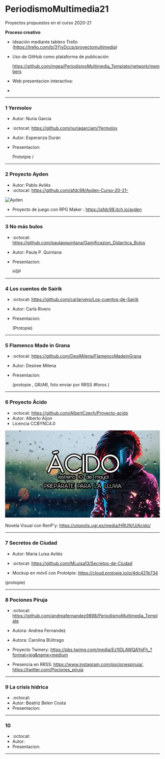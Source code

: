 # PeriodismoMultimedia21

Proyectos propuestos en el curso 2020-21 



**Proceso creativo**

- Ideación mediante tablero Trello (https://trello.com/b/3YjvDccp/proyectomultimedia) 

- Uso de GitHub como plataforma de publicación

  https://github.com/mgea/PeriodismoMultimedia_Template/network/members

- Web presentacion interactiva:
- 


----


### 1  Yermolov
* Autor: Nuria García
* :octocat: https://github.com/nuriagarciam/Yermolov
* Autor: Esperanza Durán 
* Presentacion: 

  Prototpie / 
  

---

### 2  Proyecto Ayden

* Autor: Pablo Avilés
* :octocat: https://github.com/afdc98/Ayden-Curso-20-21-

![Ayden](https://user-images.githubusercontent.com/20681504/115731998-e2728300-a387-11eb-9a78-6af3184c8de9.png) 

* Proyecto de juego con RPG Maker : https://afdc98.itch.io/ayden



---


### 3  No más bulos

* :octocat: https://github.com/paulapquintana/Gamificazion_Didactica_Bulos
* Autor: Paula P. Quintana
* Presentacion: 

  H5P

---



### 4  Los cuentos de Sairik 
* :octocat: https://github.com/carlarvero/Los-cuentos-de-Sairik
* Autor: Carla Rivero 
* Presentacion: 

   (Protopie)

---

### 5  Flamenco Made in Grana
* :octocat: https://github.com/DesiMilena/FlamencoMadeinGrana
* Autor: Desiree Milena
* Presentacion: 

  (protopie , QR/AR, foto enviar por RRSS #foros ) 

---

### 6  Proyecto Ácido
* :octocat: https://github.com/AlbertCzech/Proyecto-acido
* Autor: Alberto Aijon 
* Licencia CCBYNC4.0 

![Portada](https://github.com/AlbertCzech/Proyecto-acido/blob/master/banner.jpg)

Novela Visual con RenP'y: https://utopolis.ugr.es/media/HRUN/U/Acido/



---


### 7  Secretos de Ciudad
* Autor: María Luisa Avilés
* :octocat: https://github.com/MLuisa13/Secretos-de-Ciudad 



* Mockup en móvil con Prototpie: https://cloud.protopie.io/p/4dc421b734 

 (protopie)
 
---

### 8  Pociones Piruja

* :octocat: https://github.com/andreafernandez9898/PeriodismoMultimedia_Template
* Autora: Andrea Fernandez
* Autora: Carolina BUitrago


* Proyecto Twinery: https://pbs.twimg.com/media/Ez1IDLAWQAYqFh_?format=jpg&name=medium 
* Presencia en RRSS: https://www.instagram.com/pocionespiruja/, https://twitter.com/Pociones_piruja 



---


### 9  La crisis hídrica 


* :octocat: 
* Autor: Beatriz Belen Costa
* Presentacion: 

---


### 10


* :octocat: 
* Autor: 
* Presentacion: 

---




